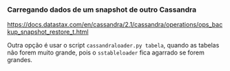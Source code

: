 ### Carregando dados de um snapshot de outro Cassandra

https://docs.datastax.com/en/cassandra/2.1/cassandra/operations/ops_backup_snapshot_restore_t.html

Outra opção é usar o script `cassandraloader.py tabela`, quando as tabelas não forem muito grande, pois o `sstableloader` fica agarrado se forem grandes.
